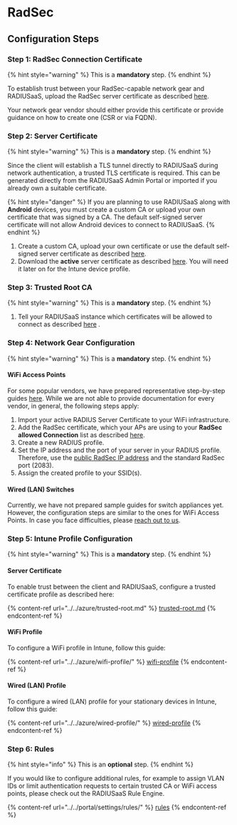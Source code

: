 # RadSec

## Configuration Steps

### Step 1: RadSec Connection Certificate

{% hint style="warning" %}
This is a **mandatory** step.
{% endhint %}

To establish trust between your RadSec-capable network gear and RADIUSaaS, upload the RadSec server certificate as described [here](../../portal/settings/settings-server/certificates.md#radsec-connection-certificates).

Your network gear vendor should either provide this certificate or provide guidance on how to create one (CSR or via FQDN).&#x20;

### Step 2: Server Certificate

{% hint style="warning" %}
This is a **mandatory** step.
{% endhint %}

Since the client will establish a TLS tunnel directly to RADIUSaaS during network authentication, a trusted TLS certificate is required. This can be generated directly from the RADIUSaaS Admin Portal or imported if you already own a suitable certificate.

{% hint style="danger" %}
If you are planning to use RADIUSaaS along with **Android** devices, you must create a custom CA or upload your own certificate that was signed by a CA. The default self-signed server certificate will not allow Android devices to connect to RADIUSaaS.
{% endhint %}

1. Create a custom CA, upload your own certificate or use the default self-signed server certificate as described [here](../../portal/settings/settings-server/certificates.md#server-certificates).&#x20;
2. Download the **active** server certificate as described [here](../../portal/settings/settings-server/certificates.md#download). You will need it later on for the Intune device profile.

### Step 3: Trusted Root CA

{% hint style="warning" %}
This is a **mandatory** step.
{% endhint %}

1. Tell your RADIUSaaS instance which certificates will be allowed to connect as described [here](../../portal/settings/settings-trusted-roots/trusted-roots.md#add) .

### Step 4: Network Gear Configuration

{% hint style="warning" %}
This is a **mandatory** step.
{% endhint %}

#### WiFi Access Points

For some popular vendors, we have prepared representative step-by-step guides [here](../access-point-setup/radsec-available/). While we are not able to provide documentation for every vendor, in general, the following steps apply:

1. Import your active RADIUS Server Certificate to your WiFi infrastructure.
2. Add the RadSec certificate, which your APs are using to your **RadSec allowed Connection** list as described [here](../../portal/settings/settings-server/certificates.md#add-a-new-certificate).
3. Create a new RADIUS profile.
4. Set the IP address and the port of your server in your RADIUS profile. Therefore, use the [public RadSec IP address](../../portal/settings/settings-server/ports-and-ip-addresses.md#server-ip-address) and the standard RadSec port (2083).
5. Assign the created profile to your SSID(s).

#### Wired (LAN) Switches

Currently, we have not prepared sample guides for switch appliances yet. However, the configuration steps are similar to the ones for WiFi Access Points. In case you face difficulties, please [reach out to us](https://www.radius-as-a-service.com/help/).

### Step 5: Intune Profile Configuration

{% hint style="warning" %}
This is a **mandatory** step.
{% endhint %}

#### Server Certificate

To enable trust between the client and RADIUSaaS, configure a trusted certificate profile as described here:

{% content-ref url="../../azure/trusted-root.md" %}
[trusted-root.md](../../azure/trusted-root.md)
{% endcontent-ref %}

#### WiFi Profile

To configure a WiFi profile in Intune, follow this guide:

{% content-ref url="../../azure/wifi-profile/" %}
[wifi-profile](../../azure/wifi-profile/)
{% endcontent-ref %}

#### Wired (LAN) Profile

To configure a wired (LAN) profile for your stationary devices in Intune, follow this guide:

{% content-ref url="../../azure/wired-profile/" %}
[wired-profile](../../azure/wired-profile/)
{% endcontent-ref %}

### Step 6: Rules

{% hint style="info" %}
This is an **optional** step.
{% endhint %}

If you would like to configure additional rules, for example to assign VLAN IDs or limit authentication requests to certain trusted CA or WiFi access points, please check out the RADIUSaaS Rule Engine.

{% content-ref url="../../portal/settings/rules/" %}
[rules](../../portal/settings/rules/)
{% endcontent-ref %}
